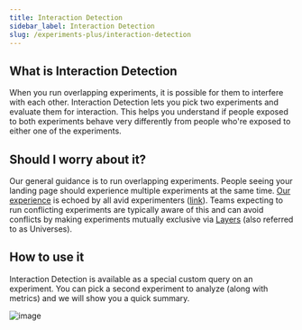 ```yaml
---
title: Interaction Detection
sidebar_label: Interaction Detection
slug: /experiments-plus/interaction-detection
---
```


## What is Interaction Detection
When you run overlapping experiments, it is possible for them to interfere with each other. Interaction Detection lets you pick two experiments and evaluate them for interaction. This helps you understand if  people exposed to both experiments behave very differently from people who're exposed to either one of the experiments.  

## Should I worry about it?
Our general guidance is to run overlapping experiments. People seeing your landing page should experience multiple experiments at the same time. [Our experience](https://www.statsig.com/blog/embracing-overlapping-a-b-tests-and-the-danger-of-isolating-experiments) is echoed by all avid experimenters ([link](https://www.microsoft.com/en-us/research/articles/a-b-interactions-a-call-to-relax/)). Teams expecting to run conflicting experiments are typically aware of this  and can avoid conflicts by making experiments mutually exclusive via [Layers](/layers) (also referred to as Universes).

## How to use it
Interaction Detection is available as a special custom query on an experiment. You can pick a second experiment to analyze (along with metrics) and we will show you a quick summary. 

![image](https://github.com/user-attachments/assets/ba64afe5-3c40-4c72-a2f1-dd36add6b05c)
